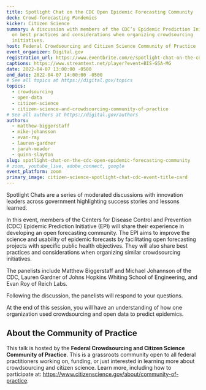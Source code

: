 ```yaml
---
title: Spotlight Chat on the CDC Open Epidemic Forecasting Community
deck: Crowd-forecasting Pandemics
kicker: Citizen Science
summary: A discussion with members of the CDC’s Epidemic Prediction Initiative
  on best practices and considerations when organizing crowdsourcing
  initiatives.
host: Federal Crowdsourcing and Citizen Science Community of Practice
event_organizer: Digital.gov
registration_url: https://www.eventbrite.com/e/spotlight-chat-on-the-cdc-open-epidemic-forecasting-community-tickets-302946780977
captions: https://www.streamtext.net/player?event=BIS-GSA-MG
date: 2022-04-07 13:00:00 -0500
end_date: 2022-04-07 14:00:00 -0500
# See all topics at https://digital.gov/topics
topics:
  - crowdsourcing
  - open-data
  - citizen-science
  - citizen-science-and-crowdsourcing-community-of-practice
# See all authors at https://digital.gov/authors
authors:
  - matthew-biggerstaff
  - mike-johansson
  - evan-ray
  - lauren-gardner
  - jarah-meador
  - quinn-slayton
slug: spotlight-chat-on-the-cdc-open-epidemic-forecasting-community
# zoom, youtube_live, adobe_connect, google
event_platform: zoom
primary_image: citizen-science-spotlight-chat-cdc-event-title-card
---
```

Spotlight Chats are a series of moderated discussions with innovation leaders across government highlighting success stories and lessons learned. 

In this event, members of the Centers for Disease Control and Prevention (CDC) Epidemic Prediction Initiative (EPI) will share their experience in developing an open forecasting community. The EPI aims to improve the science and usability of epidemic forecasts by facilitating open forecasting projects with specific public health objectives. They will also share best practices and considerations when organizing similar crowdsourcing initiatives.

The panelists include Matthew Biggerstaff and Michael Johannson of the CDC, Lauren Gardner of Johns Hopkins Whiting School of Engineering, and Evan Roy of Reich Labs. 

Following the discussion, the panelists will respond to your questions. 

At the end of this session, you will have an understanding of how one organization used crowdsourcing and open data to predict epidemics.

## About the Community of Practice

This talk is hosted by the **Federal Crowdsourcing and Citizen Science Community of Practice**. This is a grassroots community open to all federal practitioners working on, funding, or just interested in learning more about crowdsourcing and citizen science. Learn more, including how to participate at: <https://www.citizenscience.gov/about/community-of-practice>.